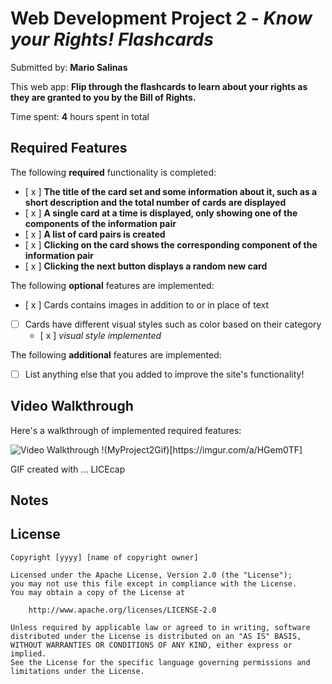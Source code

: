 # Web Development Project 2 - *Know your Rights! Flashcards*

Submitted by: **Mario Salinas**

This web app: **Flip through the flashcards to learn about your rights as they are granted to you by the Bill of Rights.**

Time spent: **4** hours spent in total

## Required Features

The following **required** functionality is completed:

- [ x ] **The title of the card set and some information about it, such as a short description and the total number of cards are displayed**
- [ x ] **A single card at a time is displayed, only showing one of the components of the information pair**
- [ x ] **A list of card pairs is created**
- [ x ] **Clicking on the card shows the corresponding component of the information pair**
- [ x ] **Clicking the next button displays a random new card**

The following **optional** features are implemented:

- [ x ] Cards contains images in addition to or in place of text
- [ ] Cards have different visual styles such as color based on their category
  - [ x ] *visual style implemented*

The following **additional** features are implemented:

* [ ] List anything else that you added to improve the site's functionality!

## Video Walkthrough

Here's a walkthrough of implemented required features:

<img src='https://imgur.com/a/HGem0TF' title='Video Walkthrough' width='' alt='Video Walkthrough' />
!(MyProject2Gif)[https://imgur.com/a/HGem0TF]

<!-- Replace this with whatever GIF tool you used! -->
GIF created with ...  LICEcap
<!-- Recommended tools:
[Kap](https://getkap.co/) for macOS
[ScreenToGif](https://www.screentogif.com/) for Windows
[peek](https://github.com/phw/peek) for Linux. -->

## Notes


## License

    Copyright [yyyy] [name of copyright owner]

    Licensed under the Apache License, Version 2.0 (the "License");
    you may not use this file except in compliance with the License.
    You may obtain a copy of the License at

        http://www.apache.org/licenses/LICENSE-2.0

    Unless required by applicable law or agreed to in writing, software
    distributed under the License is distributed on an "AS IS" BASIS,
    WITHOUT WARRANTIES OR CONDITIONS OF ANY KIND, either express or implied.
    See the License for the specific language governing permissions and
    limitations under the License.
